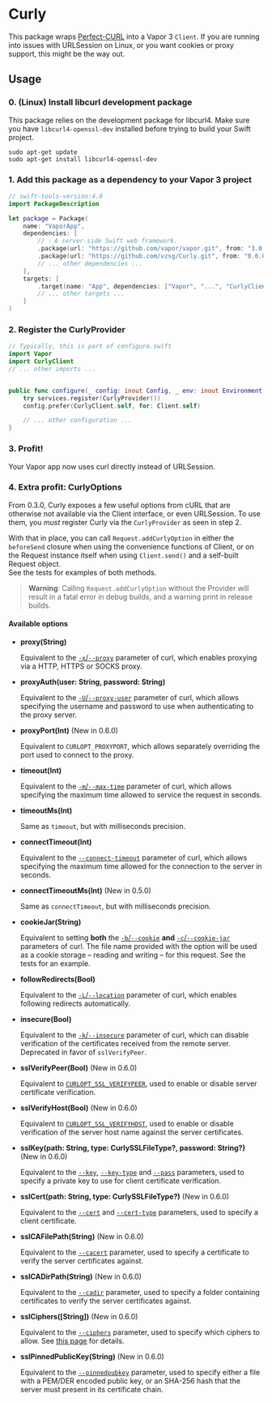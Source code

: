 # Curly

This package wraps [Perfect-CURL](https://github.com/PerfectlySoft/Perfect-CURL) into a Vapor 3 `Client`. If you are running into issues with URLSession on Linux, or you want cookies or proxy support, this might be the way out.

## Usage

### 0. (Linux) Install libcurl development package

This package relies on the development package for libcurl4. Make sure you have `libcurl4-openssl-dev` installed before trying to build your Swift project.

```
sudo apt-get update
sudo apt-get install libcurl4-openssl-dev
```

### 1. Add this package as a dependency to your Vapor 3 project

```swift
// swift-tools-version:4.0
import PackageDescription

let package = Package(
    name: "VaporApp",
    dependencies: [
        // 💧 A server-side Swift web framework.
        .package(url: "https://github.com/vapor/vapor.git", from: "3.0.0"),
        .package(url: "https://github.com/vzsg/Curly.git", from: "0.6.0"),
        // ... other dependencies ...
    ],
    targets: [
        .target(name: "App", dependencies: ["Vapor", "...", "CurlyClient"]),
        // ... other targets ...
    ]
)
```

### 2. Register the CurlyProvider

```swift
// Typically, this is part of configure.swift
import Vapor
import CurlyClient
// ... other imports ...


public func configure(_ config: inout Config, _ env: inout Environment, _ services: inout Services) throws {
    try services.register(CurlyProvider())
    config.prefer(CurlyClient.self, for: Client.self)

    // ... other configuration ...
}
```

### 3. Profit!

Your Vapor app now uses curl directly instead of URLSession.

### 4. Extra profit: CurlyOptions

From 0.3.0, Curly exposes a few useful options from cURL that are otherwise not available via the Client interface, or even URLSession. To use them, you _must_ register Curly via the `CurlyProvider` as seen in step 2.

With that in place, you can call `Request.addCurlyOption` in either the `beforeSend` closure when using the convenience functions of Client, or on the Request instance itself when using `Client.send()` and a self-built Request object.  
See the tests for examples of both methods.

> **Warning**: Calling `Request.addCurlyOption` without the Provider will result in a fatal error in debug builds, and a warning print in release builds.


#### Available options

- **proxy(String)**

    Equivalent to the [`-x`/`--proxy`](https://curl.haxx.se/docs/manpage.html#-x) parameter of curl, which enables proxying via a HTTP, HTTPS or SOCKS proxy.

- **proxyAuth(user: String, password: String)**

    Equivalent to the [`-U`/`--proxy-user`](https://curl.haxx.se/docs/manpage.html#-U) parameter of curl, which allows specifying the username and password to use when authenticating to the proxy server.

- **proxyPort(Int)** (New in 0.6.0)

    Equivalent to `CURLOPT_PROXYPORT`, which allows separately overriding the port used to connect to the proxy.

- **timeout(Int)**

    Equivalent to the [`-m`/`--max-time`](https://curl.haxx.se/docs/manpage.html#-m) parameter of curl, which allows specifying the maximum time allowed to service the request in seconds.

- **timeoutMs(Int)**

    Same as `timeout`, but with milliseconds precision.

- **connectTimeout(Int)**

    Equivalent to the [`--connect-timeout`](https://curl.haxx.se/docs/manpage.html#--connect-timeout) parameter of curl, which allows specifying the maximum time allowed for the connection to the server in seconds.

- **connectTimeoutMs(Int)** (New in 0.5.0)

    Same as `connectTimeout`, but with milliseconds precision.

- **cookieJar(String)**

    Equivalent to setting **both** the [`-b`/`--cookie`](https://curl.haxx.se/docs/manpage.html#-b) **and** [`-c`/`--cookie-jar`](https://curl.haxx.se/docs/manpage.html#-c) parameters of curl. The file name provided with the option will be used as a cookie storage – reading and writing – for this request. See the tests for an example.

- **followRedirects(Bool)**

    Equivalent to the [`-L`/`--location`](https://curl.haxx.se/docs/manpage.html#-L) parameter of curl, which enables following redirects automatically.

- **insecure(Bool)**

    Equivalent to the [`-k`/`--insecure`](https://curl.haxx.se/docs/manpage.html#-k) parameter of curl, which can disable verification of the certificates received from the remote server. Deprecated in favor of `sslVerifyPeer`.

- **sslVerifyPeer(Bool)** (New in 0.6.0)

    Equivalent to [`CURLOPT_SSL_VERIFYPEER`](https://curl.haxx.se/libcurl/c/CURLOPT_SSL_VERIFYPEER.html]), used to enable or disable server certificate verification.

- **sslVerifyHost(Bool)** (New in 0.6.0)

    Equivalent to [`CURLOPT_SSL_VERIFYHOST`](https://curl.haxx.se/libcurl/c/CURLOPT_SSL_VERIFYHOST.html]), used to enable or disable verification of the server host name against the server certificates.

- **sslKey(path: String, type: CurlySSLFileType?, password: String?)** (New in 0.6.0)

    Equivalent to the [`--key`](https://curl.haxx.se/docs/manpage.html#--key), [`--key-type`](https://curl.haxx.se/docs/manpage.html#--key-type) and [`--pass`](https://curl.haxx.se/docs/manpage.html#--pass) parameters, used to specify a private key to use for client certificate verification.

- **sslCert(path: String, type: CurlySSLFileType?)** (New in 0.6.0)

    Equivalent to the [`--cert`](https://curl.haxx.se/docs/manpage.html#--cert) and [`--cert-type`](https://curl.haxx.se/docs/manpage.html#--cert-type) parameters, used to specify a client certificate.

- **sslCAFilePath(String)** (New in 0.6.0)

    Equivalent to the [`--cacert`](https://curl.haxx.se/docs/manpage.html#--cacert) parameter, used to specify a certificate to verify the server certificates against.

- **sslCADirPath(String)** (New in 0.6.0)

    Equivalent to the [`--cadir`](https://curl.haxx.se/docs/manpage.html#--cadir) parameter, used to specify a folder containing certificates to verify the server certificates against.

- **sslCiphers([String])** (New in 0.6.0)

    Equivalent to the [`--ciphers`](https://curl.haxx.se/docs/manpage.html#--ciphers) parameter, used to specify which ciphers to allow. See [this page](https://curl.haxx.se/docs/ssl-ciphers.html) for details.

- **sslPinnedPublicKey(String)** (New in 0.6.0)

    Equivalent to the [`--pinnedpubkey`](https://curl.haxx.se/docs/manpage.html#--pinnedpubkey) parameter, used to specify either a file with a PEM/DER encoded public key, or an SHA-256 hash that the server must present in its certificate chain.
